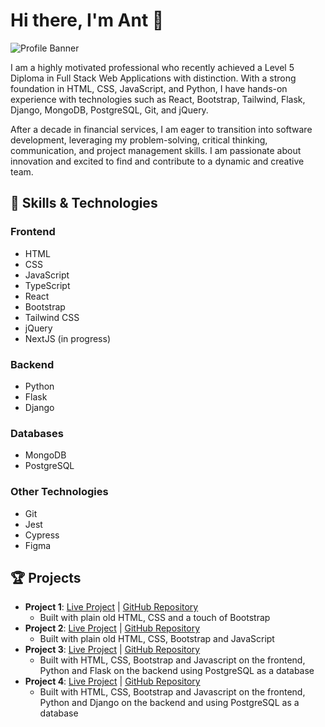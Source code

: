 # Hi there, I'm Ant 👋

![Profile Banner](./)

I am a highly motivated professional who recently achieved a Level 5 Diploma in Full Stack Web Applications with distinction. With a strong foundation in HTML, CSS, JavaScript, and Python, I have hands-on experience with technologies such as React, Bootstrap, Tailwind, Flask, Django, MongoDB, PostgreSQL, Git, and jQuery. 

After a decade in financial services, I am eager to transition into software development, leveraging my problem-solving, critical thinking, communication, and project management skills. I am passionate about innovation and excited to find and contribute to a dynamic and creative team.

## 🌟 Skills & Technologies

### Frontend
- HTML
- CSS
- JavaScript
- TypeScript
- React
- Bootstrap
- Tailwind CSS
- jQuery
- NextJS (in progress)

### Backend
- Python
- Flask
- Django

### Databases
- MongoDB
- PostgreSQL

### Other Technologies
- Git
- Jest
- Cypress
- Figma

## 🏆 Projects
- **Project 1**: [Live Project](https://ant2210.github.io/project1/) | [GitHub Repository](https://github.com/Ant2210/project1)
  - Built with plain old HTML, CSS and a touch of Bootstrap 
- **Project 2**: [Live Project](https://ant2210.github.io/project2/) | [GitHub Repository](https://github.com/Ant2210/project2)
  - Built with plain old HTML, CSS, Bootstrap and JavaScript
- **Project 3**: [Live Project](https://budgify-app-a7b562a0c28c.herokuapp.com/) | [GitHub Repository](https://github.com/Ant2210/budgify)
  - Built with HTML, CSS, Bootstrap and Javascript on the frontend, Python and Flask on the backend using PostgreSQL as a database
- **Project 4**: [Live Project](https://keto-kreations-25ff0a2cbc9e.herokuapp.com/) | [GitHub Repository](https://github.com/Ant2210/keto-kreations)
  - Built with HTML, CSS, Bootstrap and Javascript on the frontend, Python and Django on the backend and using PostgreSQL as a database
